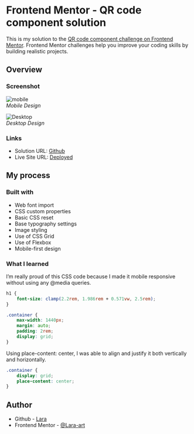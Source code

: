 # Frontend Mentor - QR code component solution

This is my solution to the [QR code component challenge on Frontend Mentor](https://www.frontendmentor.io/challenges/qr-code-component-iux_sIO_H). Frontend Mentor challenges help you improve your coding skills by building realistic projects. 


## Overview

### Screenshot

![mobile](https://github.com/Lara-art/QR-code-component/assets/62111495/402e7bc3-279a-4bef-b57d-62bac3fdf5ba)<br>
<i>Mobile Design</i>


![Desktop](https://github.com/Lara-art/QR-code-component/assets/62111495/ba689c62-176a-435e-8690-e13278592769)<br>
<i>Desktop Design</i>

### Links

- Solution URL: [Github](https://github.com/Lara-art/QR-code-component)
- Live Site URL: [Deployed](https://lara-art.github.io/QR-code-component/)

## My process

### Built with

- Web font import
- CSS custom properties
- Basic CSS reset
- Base typography settings
- Image styling
- Use of CSS Grid
- Use of Flexbox
- Mobile-first design


### What I learned

I’m really proud of this CSS code because I made it mobile responsive without using any @media queries.


```css
h1 {
    font-size: clamp(2.2rem, 1.986rem + 0.571vw, 2.5rem);
}

.container {
    max-width: 1440px;
    margin: auto;
    padding: 2rem;
    display: grid;
}
```
Using place-content: center, I was able to align and justify it both vertically and horizontally.

```css
.container {
    display: grid;
    place-content: center;
}
```


## Author

- Github - [Lara](https://github.com/Lara-art)
- Frontend Mentor - [@Lara-art](https://www.frontendmentor.io/profile/Lara-art)
